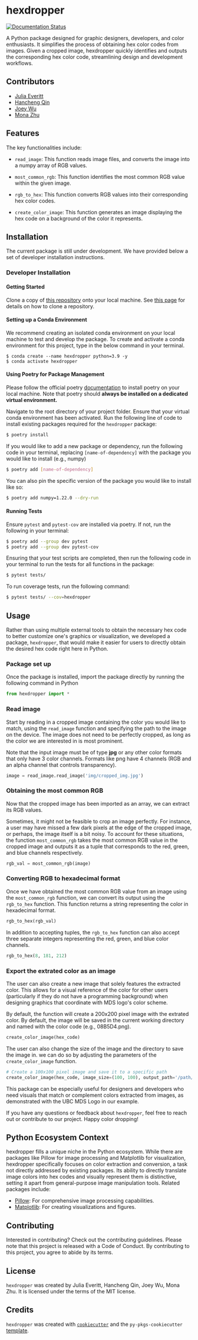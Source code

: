 # hexdropper

[![Documentation Status](https://readthedocs.org/projects/hexdropper/badge/?version=latest)](https://hexdropper.readthedocs.io/en/latest/?badge=latest)

A Python package designed for graphic designers, developers, and color enthusiasts. It simplifies the process of obtaining hex color codes from images. Given a cropped image, hexdropper quickly identifies and outputs the corresponding hex color code, streamlining design and development workflows.

## Contributors

- [Julia Everitt](https://github.com/juliaeveritt)
- [Hancheng Qin](https://github.com/hchqin)
- [Joey Wu](https://github.com/joeywwwu)
- [Mona Zhu](https://github.com/monazhu)

## Features
The key functionalities include:

- `read_image`: This function reads image files, and converts the image into a numpy array of RGB values.

- `most_common_rgb`: This function identifies the most common RGB value within the given image. 

- `rgb_to_hex`: This function converts RGB values into their corresponding hex color codes. 

- `create_color_image`: This function generates an image displaying the hex code on a background of the color it represents. 

## Installation

The current package is still under development. We have provided below a set of developer installation instructions.

### Developer Installation

#### Getting Started

Clone a copy of [this repository](https://github.com/UBC-MDS/hexdropper) onto your local machine. See [this page](https://docs.github.com/en/repositories/creating-and-managing-repositories/cloning-a-repository) for details on how to clone a repository.

#### Setting up a Conda Environment

We recommend creating an isolated conda environment on your local machine to test and develop the package. To create and activate a conda environment for this project, type in the below command in your terminal.

```
$ conda create --name hexdropper python=3.9 -y 
$ conda activate hexdropper
```

#### Using Poetry for Package Management

Please follow the official poetry [documentation](https://python-poetry.org/docs/) to install poetry on your local machine. Note that poetry should **always be installed on a dedicated virtual environment.**

Navigate to the root directory of your project folder. Ensure that your virtual conda environment has been activated. Run the following line of code to install existing packages required for the `hexdropper` package:

```bash
$ poetry install
```

If you would like to add a new package or dependency, run the following code in your terminal, replacing `[name-of-dependency]` with the package you would like to install (e.g., numpy)

```bash
$ poetry add [name-of-dependency]
```

You can also pin the specific version of the package you would like to install like so: 

```bash
$ poetry add numpy=1.22.0 --dry-run
```

#### Running Tests

Ensure `pytest` and `pytest-cov` are installed via poetry. If not, run the following in your terminal: 

```bash
$ poetry add --group dev pytest
$ poetry add --group dev pytest-cov
```

Ensuring that your test scripts are completed, then run the following code in your terminal to run the tests for all functions in the package: 

```bash
$ pytest tests/
```

To run coverage tests, run the following command:

```bash
$ pytest tests/ --cov=hexdropper
```


## Usage

Rather than using multiple external tools to obtain the necessary hex code to better customize one's graphics or visualization, we developed a package, `hexdropper`, that would make it easier for users to directly obtain the desired hex code right here in Python.

### Package set up

Once the package is installed, import the package directly by running the following command in Python

```python
from hexdropper import *
```

### Read image

Start by reading in a cropped image containing the color you would like to match, using the `read_image` function and specifying the path to the image on the device. The image does not need to be perfectly cropped, as long as the color we are interested in is most prominent.

Note that the input image must be of type **jpg** or any other color formats that only have 3 color channels. Formats like png have 4 channels (RGB and an alpha channel that controls transparency). 

```python
image = read_image.read_image('img/cropped_img.jpg') 
```

### Obtaining the most common RGB

Now that the cropped image has been imported as an array, we can extract its RGB values. 

Sometimes, it might not be feasible to crop an image perfectly. For instance, a user may have missed a few dark pixels at the edge of the cropped image, or perhaps, the image itself is a bit noisy. To account for these situations, the function `most_common_rgb` takes the most common RGB value in the cropped image and outputs it as a tuple that corresponds to the red, green, and blue channels respectively.

```python
rgb_val = most_common_rgb(image)
```

### Converting RGB to hexadecimal format

Once we have obtained the most common RGB value from an image using the `most_common_rgb` function, we can convert its output using the `rgb_to_hex` function. This function returns a string representing the color in hexadecimal format.

```python
rgb_to_hex(rgb_val) 
```

In addition to accepting tuples, the `rgb_to_hex` function can also accept three separate integers representing the red, green, and blue color channels. 

```python
rgb_to_hex(8, 181, 212)
```

### Export the extrated color as an image

The user can also create a new image that solely features the extracted color. This allows for a visual reference of the color for other users (particularly if they do not have a programming background) when designing graphics that coordinate with MDS logo's color scheme.

By default, the function will create a 200x200 pixel image with the extrated color. By default, the image will be saved in the current working directory and named with the color code (e.g., 08B5D4.png).

```python
create_color_image(hex_code)
```

The user can also change the size of the image and the directory to save the image in. we can do so by adjusting the parameters of the `create_color_image` function.

```python
# Create a 100x100 pixel image and save it to a specific path
create_color_image(hex_code, image_size=(100, 100), output_path='/path/to/save/08B5D4.png')
```

This package can be especially useful for designers and developers who need visuals that match or complement colors extracted from images, as demonstrated with the UBC MDS Logo in our example.

If you have any questions or feedback about `hexdropper`, feel free to reach out or contribute to our project. Happy color dropping!


## Python Ecosystem Context
hexdropper fills a unique niche in the Python ecosystem. While there are packages like Pillow for image processing and Matplotlib for visualization, hexdropper specifically focuses on color extraction and conversion, a task not directly addressed by existing packages. Its ability to directly translate image colors into hex codes and visually represent them is distinctive, setting it apart from general-purpose image manipulation tools. Related packages include:

- [Pillow](https://python-pillow.org/): For comprehensive image processing capabilities.
- [Matplotlib](https://matplotlib.org/): For creating visualizations and figures.

## Contributing

Interested in contributing? Check out the contributing guidelines. Please note that this project is released with a Code of Conduct. By contributing to this project, you agree to abide by its terms.

## License

`hexdropper` was created by Julia Everitt, Hancheng Qin, Joey Wu, Mona Zhu. It is licensed under the terms of the MIT license.

## Credits

`hexdropper` was created with [`cookiecutter`](https://cookiecutter.readthedocs.io/en/latest/) and the `py-pkgs-cookiecutter` [template](https://github.com/py-pkgs/py-pkgs-cookiecutter).

